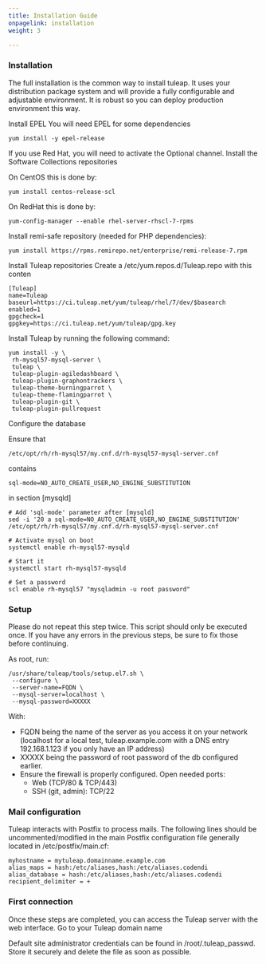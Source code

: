 ```yaml
---
title: Installation Guide
onpagelink: installation
weight: 3

---
```


### Installation

The full installation is the common way to install tuleap. It uses your distribution package system and will provide a fully configurable and adjustable environment. It is robust so you can deploy production environment this way.

Install EPEL You will need EPEL for some dependencies

 ```
yum install -y epel-release
 
```

If you use Red Hat, you will need to activate the Optional channel. Install the Software Collections repositories

On CentOS this is done by:

 ```
yum install centos-release-scl 
```

On RedHat this is done by:

 ```
yum-config-manager --enable rhel-server-rhscl-7-rpms 
```

Install remi-safe repository (needed for PHP dependencies):

 ```
yum install https://rpms.remirepo.net/enterprise/remi-release-7.rpm 
```

Install Tuleap repositories Create a /etc/yum.repos.d/Tuleap.repo with this conten

 ```
[Tuleap]
name=Tuleap
baseurl=https://ci.tuleap.net/yum/tuleap/rhel/7/dev/$basearch
enabled=1
gpgcheck=1
gpgkey=https://ci.tuleap.net/yum/tuleap/gpg.key
```

Install Tuleap by running the following command:

 ```
yum install -y \
  rh-mysql57-mysql-server \
  tuleap \
  tuleap-plugin-agiledashboard \
  tuleap-plugin-graphontrackers \
  tuleap-theme-burningparrot \
  tuleap-theme-flamingparrot \
  tuleap-plugin-git \
  tuleap-plugin-pullrequest 
```

Configure the database

Ensure that

 ```
 /etc/opt/rh/rh-mysql57/my.cnf.d/rh-mysql57-mysql-server.cnf 
```

contains

 ```
sql-mode=NO_AUTO_CREATE_USER,NO_ENGINE_SUBSTITUTION 
```

in section \[mysqld\]

 ```
 # Add 'sql-mode' parameter after [mysqld]
sed -i '20 a sql-mode=NO_AUTO_CREATE_USER,NO_ENGINE_SUBSTITUTION' /etc/opt/rh/rh-mysql57/my.cnf.d/rh-mysql57-mysql-server.cnf

# Activate mysql on boot
systemctl enable rh-mysql57-mysqld

# Start it
systemctl start rh-mysql57-mysqld

# Set a password
scl enable rh-mysql57 "mysqladmin -u root password"
 
```

### Setup

Please do not repeat this step twice. This script should only be executed once. If you have any errors in the previous steps, be sure to fix those before continuing.

As root, run:

 ```
/usr/share/tuleap/tools/setup.el7.sh \
  --configure \
  --server-name=FQDN \
  --mysql-server=localhost \
  --mysql-password=XXXXX
```

With:

- FQDN being the name of the server as you access it on your network (localhost for a local test, tuleap.example.com with a DNS entry 192.168.1.123 if you only have an IP address)
- XXXXX being the password of root password of the db configured earlier.
- Ensure the firewall is properly configured. Open needed ports: 
  - Web (TCP/80 &amp; TCP/443)
  - SSH (git, admin): TCP/22
 
### Mail configuration

Tuleap interacts with Postfix to process mails. The following lines should be uncommented/modified in the main Postfix configuration file generally located in /etc/postfix/main.cf:

 ```
myhostname = mytuleap.domainname.example.com
alias_maps = hash:/etc/aliases,hash:/etc/aliases.codendi
alias_database = hash:/etc/aliases,hash:/etc/aliases.codendi
recipient_delimiter = +
 
```

### First connection

Once these steps are completed, you can access the Tuleap server with the web interface. Go to your Tuleap domain name

Default site administrator credentials can be found in /root/.tuleap\_passwd. Store it securely and delete the file as soon as possible.